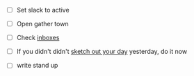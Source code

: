 - [ ] Set slack to active
- [ ] Open gather town
- [ ] Check [inboxes](./inbox-list.md)
- [ ] If you didn't didn't [sketch out your day](./sketch-out-my-day.md) yesterday, do it now
- [ ] write stand up

